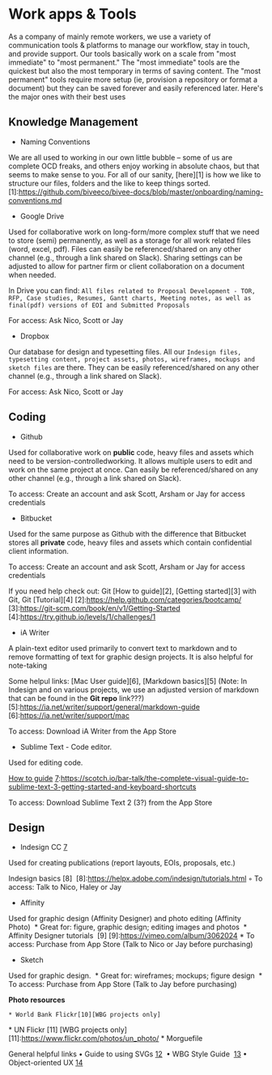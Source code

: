 # Work apps & Tools

As a company of mainly remote workers, we use a variety of communication tools & platforms to manage our workflow, stay in touch, and provide support. Our tools basically work on a scale from "most immediate" to "most permanent." The "most immediate" tools are the quickest but also the most temporary in terms of saving content. The "most permanent" tools require more setup (ie, provision a repository or format a document) but they can be saved forever and easily referenced later. Here's the major ones with their best uses

## Knowledge Management

* Naming Conventions

We are all used to working in our own little bubble – some of us are complete OCD freaks, and others enjoy working in absolute chaos, but that seems to make sense to you. For all of our sanity, [here][1] is how we like to structure our files, folders and the like to keep things sorted.
[1]:https://github.com/biveeco/bivee-docs/blob/master/onboarding/naming-conventions.md
* Google Drive

Used for collaborative work on long-form/more complex stuff that we need to store (semi) permanently, as well as a storage for all work related files (word, excel, pdf). Files can easily be referenced/shared on any other channel (e.g., through a link shared on Slack). Sharing settings can be adjusted to allow for partner firm or client collaboration on a document when needed. 

In Drive you can find: `All files related to Proposal Development - TOR, RFP, Case studies, Resumes, Gantt charts, Meeting notes, as well as final(pdf) versions of EOI and Submitted Proposals`

For access: Ask Nico, Scott or Jay

* Dropbox

Our database for design and typesetting files. All our `Indesign files, typesetting content, project assets, photos, wireframes, mockups and sketch files` are there. They can be easily referenced/shared on any other channel (e.g., through a link shared on Slack). 

For access: Ask Nico, Scott or Jay

## Coding

* Github

Used for collaborative work on **public** code, heavy files and assets which need to be version-controlledworking. It allows multiple users to edit and work on the same project at once. Can easily be referenced/shared on any other channel (e.g., through a link shared on Slack). 

To access: Create an account and ask Scott, Arsham or Jay for access credentials 

* Bitbucket 

Used for the same purpose as Github with the difference that Bitbucket stores all **private** code, heavy files and assets which contain confidential client information. 

To access: Create an account and ask Scott, Arsham or Jay for access credentials 

If you need help check out:  Git [How to guide][2], [Getting started][3] with Git, Git [Tutorial][4]
[2]:https://help.github.com/categories/bootcamp/
[3]:https://git-scm.com/book/en/v1/Getting-Started
[4]:https://try.github.io/levels/1/challenges/1

* iA Writer

A plain-text editor used primarily to convert text to markdown and to remove formatting of text for graphic design projects. It is also helpful for note-taking

Some helpul links: [Mac User guide][6], [Markdown basics][5]
(Note: In Indesign and on various projects, we use an adjusted version of markdown that can be found in the **Git repo** link???)
[5]:https://ia.net/writer/support/general/markdown-guide
[6]:https://ia.net/writer/support/mac

To access: Download iA Writer from the App Store

* Sublime Text - Code editor.

Used for editing code. 

[How to guide][7]
[7]:https://scotch.io/bar-talk/the-complete-visual-guide-to-sublime-text-3-getting-started-and-keyboard-shortcuts

To access: Download Sublime Text 2 (3?) from the App Store

## Design

* Indesign CC [7]

Used for creating publications (report layouts, EOIs, proposals, etc.) 

[7]:https://docs.google.com/a/nickingston.com/document/d/1va4Qt4shP7VFrP1-Mcf6f0k1TzaijMweaASb6bF72cM/edit?usp=sharing
Indesign basics [8] 
[8]:https://helpx.adobe.com/indesign/tutorials.html
	◦	To access: Talk to Nico, Haley or Jay 
  
* Affinity

Used for graphic design (Affinity Designer) and photo editing (Affinity Photo) 
    * Great for: figure, graphic design; editing images and photos 
    * Affinity Designer tutorials  [9]
[9]:https://vimeo.com/album/3062024
    * To access: Purchase from App Store (Talk to Nico or Jay before purchasing) 
    
* Sketch

Used for graphic design. 
    * Great for: wireframes; mockups; figure design 
    * To access: Purchase from App Store (Talk to Jay before purchasing) 

**Photo resources**

    * World Bank Flickr[10][WBG projects only] 
[10]:https://www.flickr.com/photos/worldbank/
    * UN Flickr [11] [WBG projects only] 
[11]:https://www.flickr.com/photos/un_photo/
    * Morguefile 

General helpful links
	•	Guide to using SVGs [12] 
	•	WBG Style Guide  [13]
	•	Object-oriented UX [14]
  
[12]:http://www.webdesignerdepot.com/2015/01/the-ultimate-guide-to-svg/
[13]:http://siteresources.worldbank.org/EXTWAT/Resources/wbstyleguide.pdf
[14]:http://alistapart.com/article/object-oriented-ux
